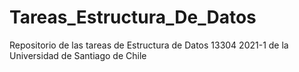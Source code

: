 # Tareas_Estructura_De_Datos
Repositorio de las tareas de Estructura de Datos 13304 2021-1 de la Universidad de Santiago de Chile
